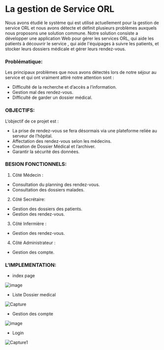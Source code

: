 # La gestion de Service ORL
Nous avons étudié le système qui est utilisé actuellement pour la gestion de service ORL et nous avons détecte et définit plusieurs problèmes auxquels nous proposons une solution commune. Notre solution consiste a développer une application Web pour gérer les services ORL, qui aide les patients à découvrir le service , qui aide l'équipages à suivre les patients, et stocker leurs dossiers médicale et gérer leurs rendez-vous.
### Problématique:
Les principaux problèmes que nous avons détectés lors de notre séjour au service et qui ont vraiment attiré notre attention sont :
* Difficulté de la recherche et d’accès a l’information. 
* Gestion mal des rendez-vous.
* Difficulté de garder un dossier médical.
### OBJECTIFS:
L‘objectif de ce projet est :
* La prise de rendez-vous se fera désormais via une plateforme reliée au serveur de l’hôpital.
* Affectation des rendez-vous selon les médecins.
* Creation de Dossier Médical et l’archiver.
* Garantir la sécurité des données.
### BESION FONCTIONNELS:
1. Côté Médecin : 
* Consultation du planning des rendez-vous. 
* Consultation des dossiers malades.
2. Côté Secrétaire:
* Gestion des dossiers des patients.
* Gestion des rendez-vous.
3. Côté Infermière :
* Gestion des rendez-vous. 
4. Côté Administrateur :
* Gestion des compte. 
### L’IMPLEMENTATION:
* index page

![image](https://user-images.githubusercontent.com/51234043/135134329-e18da819-821f-412a-b724-2dc6152e98c2.png)

* Liste Dossier medical

![Capture](https://user-images.githubusercontent.com/51234043/135134712-8779ef31-6117-42e5-a259-0e1e293b335e.JPG)

* Gestion des compte

![image](https://user-images.githubusercontent.com/51234043/135135003-fb509f8d-6fff-4ec1-8ace-632f0251cc3d.png)

* Login

![Capture1](https://user-images.githubusercontent.com/51234043/135135086-8d76d8da-fb14-4386-83ba-ee811bfcd9f8.JPG)

